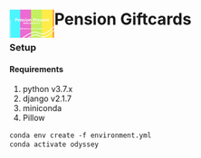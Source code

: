 <div class="container">
  <div class="row">
    <div class="col-sm">
      <img align="left" src="logo.jpeg" height=50/>
    </div>
    <div class="col">
      <h1 align="justify">
        Pension Giftcards
      </h1>
    </div>
  </div>
</div>

### Setup
#### Requirements
1. python v3.7.x
2. django v2.1.7
3. miniconda
4. Pillow

```
conda env create -f environment.yml
conda activate odyssey
```
